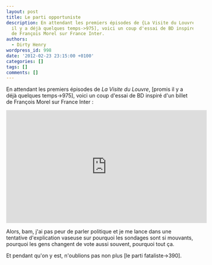 ```yaml
---
layout: post
title: Le parti opportuniste
description: En attendant les premiers épisodes de {La Visite du Louvre}, [promis
  il y a déjà quelques temps->975], voici un coup d'essai de BD inspiré d'un billet
  de François Morel sur France Inter.
authors:
  - Dirty Henry
wordpress_id: 998
date: '2012-02-23 23:15:00 +0100'
categories: []
tags: []
comments: []
---
```

En attendant les premiers épisodes de *La Visite du Louvre*, [promis il y a déjà quelques temps->975], voici un coup d'essai de BD inspiré d'un billet de François Morel sur France Inter : 

<iframe width="540" height="304" src="http://www.youtube.com/embed/PBoZBS4t9ks" frameborder="0" allowfullscreen></iframe>

Alors, bam, j'ai pas peur de parler politique et je me lance dans une tentative d'explication vaseuse sur pourquoi les sondages sont si mouvants, pourquoi les gens changent de vote aussi souvent, pourquoi tout ça.

<img509>
<img510>
<img512>

Et pendant qu'on y est, n'oublions pas non plus [le parti fataliste->390].
